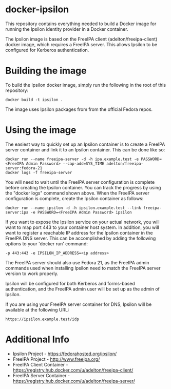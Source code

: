# docker-ipsilon
This repository contains everything needed to build a Docker image for
running the Ipsilon identity provider in a Docker container.

The Ipsilon image is based on the FreeIPA client (adelton/freeipa-client)
docker image, which requires a FreeIPA server.  This allows Ipsilon to be
configured for Kerberos authentication.

# Building the image
To build the Ipsilon docker image, simply run the following in the root
of this repository:

    docker build -t ipsilon .

The image uses Ipsilon packages from from the official Fedora repos.

# Using the image
The easiest way to quickly set up an Ipsilon container is to create a FreeIPA
server container and link it to an Ipsilon container.  This can be done like
so:

    docker run --name freeipa-server -d -h ipa.example.test -e PASSWORD=<FreeIPA Admin Password> --cap-add=SYS_TIME adelton/freeipa-server:fedora-21
    docker logs -f freeipa-server

You will need to wait until the FreeIPA server configuration is complete
before creating the Ipsilon container.  You can track the progress by using
the "docker logs" command shown above.  When the FreeIPA server configuration
is complete, create the Ipsilon container as follows:

    docker run --name ipsilon -d -h ipsilon.example.test --link freeipa-server:ipa -e PASSWORD=<FreeIPA Admin Password> ipsilon

If you want to expose the Ipsilon service on your actual network, you will want
to map port 443 to your container host system.  In addition, you will want to
register a reachable IP address for the Ipsilon container in the FreeIPA DNS
server.  This can be accomplished by adding the following options to your
'docker run' command:

    -p 443:443 -e IPSILON_IP_ADDRESS=<ip address>

The FreeIPA server should also use Fedora 21, as the FreeIPA admin commands
used when installing Ipsilon need to match the FreeIPA server version to work
properly.

Ipsilon will be configured for both Kerberos and forms-based authentication,
and the FreeIPA admin user will be set up as the admin of Ipsilon.

If you are using your FreeIPA server container for DNS, Ipsilon will be
available at the following URL:

    https://ipsilon.example.test/idp

# Additional Info
* Ipsilon Project - https://fedorahosted.org/ipsilon/
* FreeIPA Project - http://www.freeipa.org/
* FreeIPA Client Container - https://registry.hub.docker.com/u/adelton/freeipa-client/
* FreeIPA Server Container - https://registry.hub.docker.com/u/adelton/freeipa-server/
